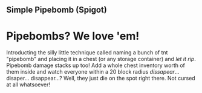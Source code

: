 ## Simple Pipebomb (Spigot)

# Pipebombs? We love 'em!

Introducting the silly little technique called naming a bunch of tnt "pipebomb" and placing it in a chest (or any storage container) and *let it rip*. Pipebomb damage stacks up too! Add a whole chest inventory worth of them inside and watch everyone within a 20 block radius *dissapear*... disaper... disappear...? Well, they just die on the spot right there. Not cursed at all whatsoever!

